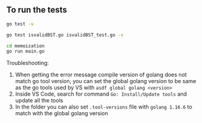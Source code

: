 ## To run the tests

```bash
go test -v
```

```bash
go test isvalidBST.go isvalidBST_test.go -v
```

```bash
cd memoization
go run main.go
```

Troubleshooting:

1. When getting the error message compile version of golang does not match go tool version, you can set the global golang version to be same as the go tools used by VS with `asdf global golang <version>`
2. Inside VS Code, search for command `Go: Install/Update tools` and update all the tools
3. In the folder you can also set `.tool-versions` file with `golang 1.16.6` to match with the global golang version
